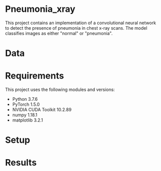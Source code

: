 # Pneumonia_xray
This project contains an implementation of a convolutional neural network to detect the presence of pneumonia in chest x-ray scans. The model classifies images as either "normal" or "pneumonia".

# Data

# Requirements
This project uses the following modules and versions:
* Python 3.7.6
* PyTorch 1.5.0
* NVIDIA CUDA Toolkit 10.2.89
* numpy 1.18.1
* matplotlib 3.2.1

# Setup

# Results
